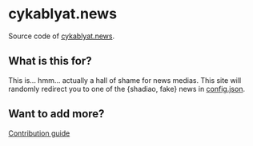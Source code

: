 cykablyat.news
==============

Source code of [cykablyat.news](https://cykablyat.news).

What is this for?
-----------------

This is... hmm... actually a hall of shame for news medias.
This site will randomly redirect you to one of the {shadiao, fake} news in [config.json](config.json).

Want to add more?
-----------------

[Contribution guide](CONTRIBUTING.md)
